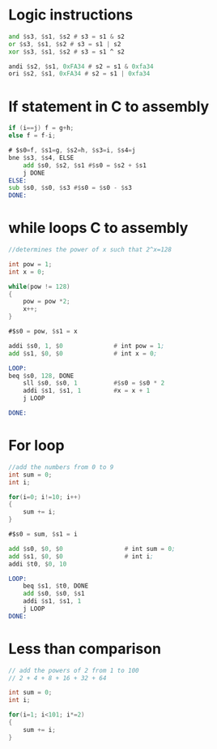 # Logic instructions

```asm
and $s3, $s1, $s2 # s3 = s1 & s2
or $s3, $s1, $s2 # s3 = s1 | s2
xor $s3, $s1, $s2 # s3 = s1 ^ s2

andi $s2, $s1, 0xFA34 # s2 = s1 & 0xfa34
ori $s2, $s1, 0xFA34 # s2 = s1 | 0xfa34

```




# If statement in C to assembly

```C
if (i==j) f = g+h;
else f = f-i;
```

```asm
# $s0=f, $s1=g, $s2=h, $s3=i, $s4=j
bne $s3, $s4, ELSE
    add $s0, $s2, $s1 #$s0 = $s2 + $s1
    j DONE
ELSE:
sub $s0, $s0, $s3 #$s0 = $s0 - $s3
DONE:
```


# while loops C to assembly

```C
//determines the power of x such that 2^x=128

int pow = 1;
int x = 0;

while(pow != 128)
{
    pow = pow *2;
    x++;   
}
```

```asm
#$s0 = pow, $s1 = x

addi $s0, 1, $0              # int pow = 1;
add $s1, $0, $0              # int x = 0;

LOOP:
beq $s0, 128, DONE
    sll $s0, $s0, 1          #$s0 = $s0 * 2
    addi $s1, $s1, 1         #x = x + 1
    j LOOP

DONE:
```

# For loop
```C
//add the numbers from 0 to 9
int sum = 0;
int i;

for(i=0; i!=10; i++)
{
    sum += i;
}
```

```asm
#$s0 = sum, $s1 = i

add $s0, $0, $0                 # int sum = 0;
add $s1, $0, $0                 # int i;
addi $t0, $0, 10

LOOP:
    beq $s1, $t0, DONE
    add $s0, $s0, $s1
    addi $s1, $s1, 1
    j LOOP
DONE:
```

# Less than comparison
```C
// add the powers of 2 from 1 to 100
// 2 + 4 + 8 + 16 + 32 + 64 

int sum = 0;
int i;

for(i=1; i<101; i*=2)
{
    sum += i;
}

```
